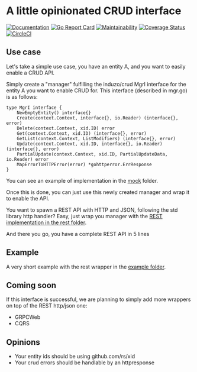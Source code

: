 # A little opinionated CRUD interface

[![Documentation](https://godoc.org/github.com/induzo/crud?status.svg)](http://godoc.org/github.com/induzo/crud) [![Go Report Card](https://goreportcard.com/badge/github.com/induzo/crud)](https://goreportcard.com/report/github.com/induzo/crud) [![Maintainability](https://api.codeclimate.com/v1/badges/3e4ee9ac6a7a39a18c36/maintainability)](https://codeclimate.com/github/induzo/crud/maintainability) [![Coverage Status](https://coveralls.io/repos/github/induzo/crud/badge.svg?branch=master)](https://coveralls.io/github/induzo/crud?branch=master) [![CircleCI](https://circleci.com/gh/induzo/crud.svg?style=svg)](https://circleci.com/gh/induzo/crud)

## Use case

Let's take a simple use case, you have an entity A, and you want to easily enable a CRUD API.

Simply create a "manager" fulfilling the induzo/crud MgrI interface for the entity A you want to enable CRUD for.
This interface (described in mgr.go) is as follows:

```golang
type MgrI interface {
    NewEmptyEntity() interface{}
    Create(context.Context, interface{}, io.Reader) (interface{}, error)
    Delete(context.Context, xid.ID) error
    Get(context.Context, xid.ID) (interface{}, error)
    GetList(context.Context, ListModifiers) (interface{}, error)
    Update(context.Context, xid.ID, interface{}, io.Reader) (interface{}, error)
    PartialUpdate(context.Context, xid.ID, PartialUpdateData, io.Reader) error
    MapErrorToHTTPError(error) *gohttperror.ErrResponse
}
```

You can see an example of implementation in the [mock](./mock) folder.

Once this is done, you can just use this newly created manager and wrap it to enable the API.

You want to spawn a REST API with HTTP and JSON, following the std library http handler?
Easy, just wrap you manager with the [REST implementation in the rest folder](./rest).

And there you go, you have a complete REST API in 5 lines

## Example

A very short example with the rest wrapper in the [example folder](./example).

## Coming soon

If this interface is successful, we are planning to simply add more wrappers on top of the REST http/json one:

- GRPCWeb
- CQRS

## Opinions

- Your entity ids should be using github.com/rs/xid
- Your crud errors should be handlable by an httpresponse
